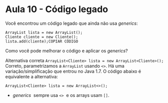 # Aula 10 - Código legado

Você encontrou um código legado que ainda não usa *generics*:

```
ArrayList lista = new ArrayList();
Cliente cliente = new Cliente();
lista.add(cliente);COPIAR CÓDIGO
```

Como você pode melhorar o código e aplicar os *generics*?

Alternativa correta
`ArrayList<Cliente> lista = new ArrayList<Cliente>();`
Correto, parametrizamos a `ArrayList` usando `<>`. Há uma variação/simplificação que entrou no Java 1.7. O código abaixo é equivalente a alternativa:

`ArrayList<Cliente> lista = new ArrayList<>();`

- *generics*  sempre usa `<>`  e os arrays usam `[]`.